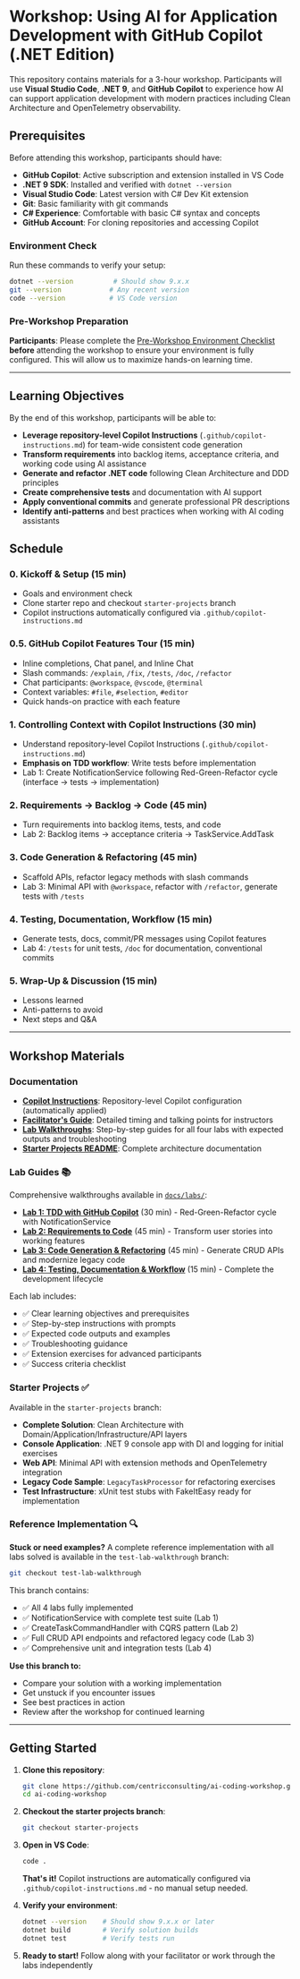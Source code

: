 # Workshop: Using AI for Application Development with GitHub Copilot (.NET Edition)

This repository contains materials for a 3-hour workshop. Participants will use **Visual Studio Code**, **.NET 9**, and **GitHub Copilot** to experience how AI can support application development with modern practices including Clean Architecture and OpenTelemetry observability.

## Prerequisites

Before attending this workshop, participants should have:

- **GitHub Copilot**: Active subscription and extension installed in VS Code
- **.NET 9 SDK**: Installed and verified with `dotnet --version`
- **Visual Studio Code**: Latest version with C# Dev Kit extension
- **Git**: Basic familiarity with git commands
- **C# Experience**: Comfortable with basic C# syntax and concepts
- **GitHub Account**: For cloning repositories and accessing Copilot

### Environment Check

Run these commands to verify your setup:

```bash
dotnet --version          # Should show 9.x.x
git --version            # Any recent version
code --version           # VS Code version
```

### Pre-Workshop Preparation

**Participants**: Please complete the [Pre-Workshop Environment Checklist](docs/PRE_WORKSHOP_CHECKLIST.md) **before** attending the workshop to ensure your environment is fully configured. This will allow us to maximize hands-on learning time.

---

## Learning Objectives

By the end of this workshop, participants will be able to:

- **Leverage repository-level Copilot Instructions** (`.github/copilot-instructions.md`) for team-wide consistent code generation
- **Transform requirements** into backlog items, acceptance criteria, and working code using AI assistance
- **Generate and refactor .NET code** following Clean Architecture and DDD principles
- **Create comprehensive tests** and documentation with AI support
- **Apply conventional commits** and generate professional PR descriptions
- **Identify anti-patterns** and best practices when working with AI coding assistants

## Schedule

### 0. Kickoff & Setup (15 min)

- Goals and environment check
- Clone starter repo and checkout `starter-projects` branch
- Copilot instructions automatically configured via `.github/copilot-instructions.md`

### 0.5. GitHub Copilot Features Tour (15 min)

- Inline completions, Chat panel, and Inline Chat
- Slash commands: `/explain`, `/fix`, `/tests`, `/doc`, `/refactor`
- Chat participants: `@workspace`, `@vscode`, `@terminal`
- Context variables: `#file`, `#selection`, `#editor`
- Quick hands-on practice with each feature

### 1. Controlling Context with Copilot Instructions (30 min)

- Understand repository-level Copilot Instructions (`.github/copilot-instructions.md`)
- **Emphasis on TDD workflow**: Write tests before implementation
- Lab 1: Create NotificationService following Red-Green-Refactor cycle (interface → tests → implementation)

### 2. Requirements → Backlog → Code (45 min)

- Turn requirements into backlog items, tests, and code
- Lab 2: Backlog items → acceptance criteria → TaskService.AddTask

### 3. Code Generation & Refactoring (45 min)

- Scaffold APIs, refactor legacy methods with slash commands
- Lab 3: Minimal API with `@workspace`, refactor with `/refactor`, generate tests with `/tests`

### 4. Testing, Documentation, Workflow (15 min)

- Generate tests, docs, commit/PR messages using Copilot features
- Lab 4: `/tests` for unit tests, `/doc` for documentation, conventional commits

### 5. Wrap-Up & Discussion (15 min)

- Lessons learned
- Anti-patterns to avoid
- Next steps and Q&A

---

## Workshop Materials

### Documentation

- **[Copilot Instructions](.github/copilot-instructions.md)**: Repository-level Copilot configuration (automatically applied)
- **[Facilitator's Guide](docs/FACILITATOR_GUIDE.md)**: Detailed timing and talking points for instructors
- **[Lab Walkthroughs](docs/labs/README.md)**: Step-by-step guides for all four labs with expected outputs and troubleshooting
- **[Starter Projects README](starter-projects/README.md)**: Complete architecture documentation

### Lab Guides 📚

Comprehensive walkthroughs available in [`docs/labs/`](docs/labs/):

- **[Lab 1: TDD with GitHub Copilot](docs/labs/lab-01-tdd-with-copilot.md)** (30 min) - Red-Green-Refactor cycle with NotificationService
- **[Lab 2: Requirements to Code](docs/labs/lab-02-requirements-to-code.md)** (45 min) - Transform user stories into working features
- **[Lab 3: Code Generation & Refactoring](docs/labs/lab-03-generation-and-refactoring.md)** (45 min) - Generate CRUD APIs and modernize legacy code
- **[Lab 4: Testing, Documentation & Workflow](docs/labs/lab-04-testing-documentation-workflow.md)** (15 min) - Complete the development lifecycle

Each lab includes:

- ✅ Clear learning objectives and prerequisites
- ✅ Step-by-step instructions with prompts
- ✅ Expected code outputs and examples
- ✅ Troubleshooting guidance
- ✅ Extension exercises for advanced participants
- ✅ Success criteria checklist

### Starter Projects ✅

Available in the `starter-projects` branch:
- **Complete Solution**: Clean Architecture with Domain/Application/Infrastructure/API layers
- **Console Application**: .NET 9 console app with DI and logging for initial exercises
- **Web API**: Minimal API with extension methods and OpenTelemetry integration
- **Legacy Code Sample**: `LegacyTaskProcessor` for refactoring exercises
- **Test Infrastructure**: xUnit test stubs with FakeItEasy ready for implementation

### Reference Implementation 🔍

**Stuck or need examples?** A complete reference implementation with all labs solved is available in the `test-lab-walkthrough` branch:

```bash
git checkout test-lab-walkthrough
```

This branch contains:

- ✅ All 4 labs fully implemented
- ✅ NotificationService with complete test suite (Lab 1)
- ✅ CreateTaskCommandHandler with CQRS pattern (Lab 2)
- ✅ Full CRUD API endpoints and refactored legacy code (Lab 3)
- ✅ Comprehensive unit and integration tests (Lab 4)

**Use this branch to:**

- Compare your solution with a working implementation
- Get unstuck if you encounter issues
- See best practices in action
- Review after the workshop for continued learning

---

## Getting Started

1. **Clone this repository**:

   ```bash
   git clone https://github.com/centricconsulting/ai-coding-workshop.git
   cd ai-coding-workshop
   ```

2. **Checkout the starter projects branch**:

   ```bash
   git checkout starter-projects
   ```

3. **Open in VS Code**:

   ```bash
   code .
   ```

   **That's it!** Copilot instructions are automatically configured via `.github/copilot-instructions.md` - no manual setup needed.

4. **Verify your environment**:

   ```bash
   dotnet --version    # Should show 9.x.x or later
   dotnet build        # Verify solution builds
   dotnet test         # Verify tests run
   ```

5. **Ready to start!** Follow along with your facilitator or work through the labs independently
